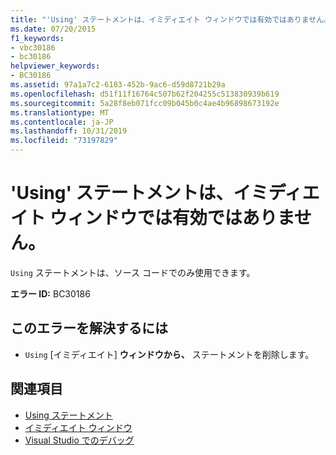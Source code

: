 ```yaml
---
title: "'Using' ステートメントは、イミディエイト ウィンドウでは有効ではありません。"
ms.date: 07/20/2015
f1_keywords:
- vbc30186
- bc30186
helpviewer_keywords:
- BC30186
ms.assetid: 97a1a7c2-6183-452b-9ac6-d59d8721b29a
ms.openlocfilehash: d51f11f16764c507b62f204255c513830939b619
ms.sourcegitcommit: 5a28f8eb071fcc09b045b0c4ae4b96898673192e
ms.translationtype: MT
ms.contentlocale: ja-JP
ms.lasthandoff: 10/31/2019
ms.locfileid: "73197829"
---
```

# <a name="using-statements-are-not-valid-in-the-immediate-window"></a>'Using' ステートメントは、イミディエイト ウィンドウでは有効ではありません。
`Using` ステートメントは、ソース コードでのみ使用できます。  
  
 **エラー ID:** BC30186  
  
## <a name="to-correct-this-error"></a>このエラーを解決するには  
  
- `Using` [イミディエイト] **ウィンドウから、** ステートメントを削除します。  
  
## <a name="see-also"></a>関連項目

- [Using ステートメント](../../visual-basic/language-reference/statements/using-statement.md)
- [イミディエイト ウィンドウ](/visualstudio/ide/reference/immediate-window)
- [Visual Studio でのデバッグ](/visualstudio/debugger/debugger-feature-tour)
